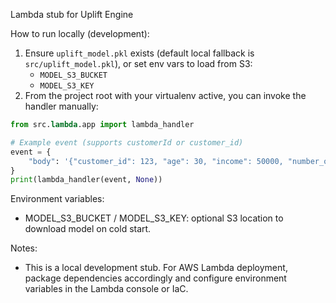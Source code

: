 Lambda stub for Uplift Engine

How to run locally (development):

1. Ensure `uplift_model.pkl` exists (default local fallback is `src/uplift_model.pkl`), or set env vars to load from S3:
    - `MODEL_S3_BUCKET`
    - `MODEL_S3_KEY`
2. From the project root with your virtualenv active, you can invoke the handler manually:

```python
from src.lambda.app import lambda_handler

# Example event (supports customerId or customer_id)
event = {
    "body": '{"customer_id": 123, "age": 30, "income": 50000, "number_of_transactions": 2 }'
}
print(lambda_handler(event, None))
```

Environment variables:
- MODEL_S3_BUCKET / MODEL_S3_KEY: optional S3 location to download model on cold start.

Notes:
- This is a local development stub. For AWS Lambda deployment, package dependencies accordingly and configure environment variables in the Lambda console or IaC.
